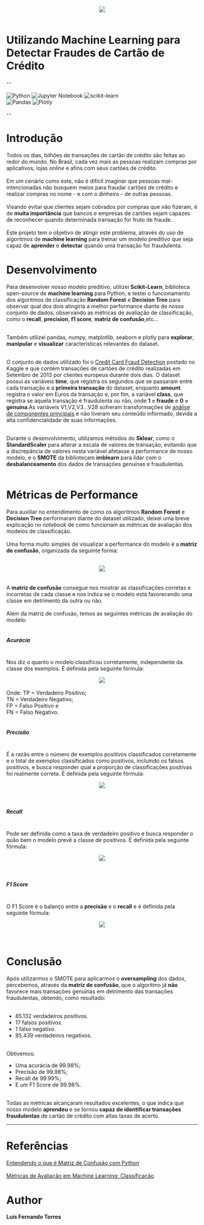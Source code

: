 <center><img src="https://www.cardrates.com/wp-content/uploads/2020/08/shutterstock_576998230.jpg"></center><br>

# Utilizando Machine Learning para Detectar Fraudes de Cartão de Crédito
--<br><br>
![Python](https://img.shields.io/badge/python-3670A0?style=for-the-badge&logo=python&logoColor=ffdd54) ![Jupyter Notebook](https://img.shields.io/badge/jupyter-%23FA0F00.svg?style=for-the-badge&logo=jupyter&logoColor=white) ![scikit-learn](https://img.shields.io/badge/scikit--learn-%23F7931E.svg?style=for-the-badge&logo=scikit-learn&logoColor=white) <br>
![Pandas](https://img.shields.io/badge/pandas-%23150458.svg?style=for-the-badge&logo=pandas&logoColor=white) ![Plotly](https://img.shields.io/badge/Plotly-%233F4F75.svg?style=for-the-badge&logo=plotly&logoColor=white)<br>

--

# Introdução

Todos os dias, bilhões de transações de cartão de crédito são feitas ao redor do mundo. No Brasil, cada vez mais as pessoas realizam compras por aplicativos, lojas *online* e afins com seus cartões de crédito.<br><br>
Em um cenário como este, não é difícil imaginar que pessoas mal-intencionadas não busquem meios para fraudar cartões de crédito e realizar compras no nome - e com o dinheiro - de outras pessoas.<br><br>
Visando evitar que clientes sejam cobrados por compras que não fizeram, é de **muita importância** que bancos e empresas de cartões sejam capazes de reconhecer quando determinada transação for fruto de fraude.<br><br>
Este projeto tem o objetivo de atingir este problema, através do uso de algoritmos de **machine learning** para treinar um modelo preditivo que seja capaz de **aprender** e **detectar** quando uma transação for fraudulenta.

# Desenvolvimento

 Para desenvolver nosso modelo preditivo, utilizei **Scikit-Learn**, biblioteca open-source de **machine learning** para Python, e testei o funcionamento dos algoritmos de classificação **Random Forest** e **Decision Tree** para observar qual dos dois atingiria a melhor performance diante de nosso conjunto de dados, observando as métricas de avaliação de classificação, como o **recall**, **precision**, **f1 score**, **matriz de confusão**,etc...<br><br>
 
 Também utilizei pandas, numpy, matplotlib, seaborn e plotly para **explorar**, **manipular** e **visualizar** características relevantes do dataset.<br><br>
 
 O conjunto de dados utilizado foi o <a href= "https://www.kaggle.com/datasets/mlg-ulb/creditcardfraud">Credit Card Fraud Detection</a> postado no Kaggle e que contém transações de cartões de crédito realizadas em Setembro de 2013 por clientes europeus durante dois dias. O dataset possui as variáveis **time**, que registra os segundos que se passaram entre cada transação e a **primeira transação** do dataset, enquanto **amount** registra o valor em Euros da transação e, por fim, a variável **class**, que registra se aquela transação é fraudulenta ou não, onde **1 = fraude** e **0 = genuína**.As variáveis V1,V2,V3...V28 sofreram transformações de <a href = "https://pt.wikipedia.org/wiki/An%C3%A1lise_de_componentes_principais">análise de componentes principais</a> e não tiveram seu conteúdo informado, devida a alta confidencialidade de suas informações.<br><br>
 
 Durante o desenvolvimento, utilizamos métodos do **Sklear**, como o **StandardScaler** para alterar a escala de valores de transação, evitando que a discrepância de valores nesta variável afetasse a performance de nosso modelo, e o **SMOTE** da bibliotecam **imblearn** para lidar com o **desbalanceamento** dos dados de transações genuínas e fraudulentas.<br><br>
 
 # Métricas de Performance
 
 Para auxiliar no entendimento de como os algoritmos **Random Forest** e **Decision Tree** performaram diante do dataset utilizado, deixei uma breve explicação no *notebook* de como funcionam as métricas de avaliação dos modelos de classificação.<br><br>
 Uma forma muito simples de visualizar a performance do modelo é a **matriz de confusão**, organizada da seguinte forma:<br><br>
<center><img src= "https://miro.medium.com/max/1400/1*j0TSVygS7ZPfK-lZkojNcQ.png"></center><br><br>
A <b>matriz de confusão</b> consegue nos mostrar as classificações corretas e incorretas de cada classe e nos indica se o modelo está favorecendo uma classe em detrimento da outra ou não.<br><br>
Além da matriz de confusão, temos as seguintes métricas de avaliação do modelo:<br><br>

##### Acurácia <br><br> 
Nos diz o quanto o modelo classificou corretamente, independente da classe dos exemplos. É definida pela seguinte fórmula:<br>
<center><img src = "https://miro.medium.com/max/1178/1*tNTpugu1beoC3f6ivswnsA.png"></center><br>
Onde: TP = Verdadeiro Positivo;<br>
TN = Verdadeiro Negativo;<br>
FP = Falso Positivo e<br>
FN = Falso Negativo. <br><br> 

##### Precisão <br><br> 
É a razão entre o número de exemplos positivos classificados corretamente e o total de exemplos classificados como positivos, incluindo os falsos positivos, e busca responder qual a proporção de classificações positivas foi realmente correta. É definida pela seguinte fórmula:<br>
<center><img src = "https://miro.medium.com/max/476/1*pJrHo_sp-pnLFl6Ww3imUw.png"></center><br><br>

##### Recall <br><br> 
Pode ser definida como a taxa de verdadeiro positivo e busca responder o quão bem o modelo prevê a classe de positivos. É definida pela seguinte fórmula:<br>
<center><img src = "https://miro.medium.com/max/396/1*zgmkLfNNRtFwCHp8m46AKA.png"></center><br><br>

##### F1 Score <br><br> 
O F1 Score é o balanço entre a **precisão** e o **recall** e é definida pela seguinte fórmula:<br>
<center><img src = "https://miro.medium.com/max/520/1*sBVtY3BJoJbOs47ZZx46tA.png"></center><br><br>

# Conclusão
Após utilizarmos o SMOTE para aplicarmos o **oversampling** dos dados, percebemos, através da **matriz de confusão**, que o algoritmo já **não** favorece mais transações genuínas em detrimento das transações fraudulentas, obtendo, como resultado:<br><br>
- 85.132 verdadeiros positivos.<br>
- 17 falsos positivos.<br>
- 1 falso negativo.<br>
- 85.439 verdadeiros negativos.<br><br>

Obtivemos:
- Uma acurácia de 99.98%;<br> 
- Precisão de 99.98%;<br>
- Recall de 99.99%;<br>
- E um F1 Score de 99.98%.<br><br>

Todas as métricas alcançaram resultados excelentes, o que indica que nosso modelo **aprendeu** e se tornou **capaz de identificar transações fraudulentas** de cartão de crédito com altas taxas de acerto.

-----

# Referências
<a href="https://medium.com/data-hackers/entendendo-o-que-%C3%A9-matriz-de-confus%C3%A3o-com-python-114e683ec509">Entendendo o que é Matriz de Confusão com Python</a><br><br>
<a href="https://medium.com/kunumi/m%C3%A9tricas-de-avalia%C3%A7%C3%A3o-em-machine-learning-classifica%C3%A7%C3%A3o-49340dcdb198">Métricas de Avaliação em Machine Learning: Classificação</a><br>

# Author
**Luís Fernando Torres**
